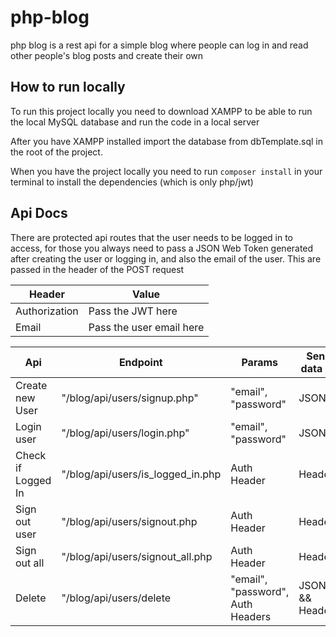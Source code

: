 # php-blog

php blog is a rest api for a simple blog where people can log in and read other people's blog posts and create their own

## How to run locally

To run this project locally you need to download XAMPP to be able to run the local MySQL database and run the code in a local server

After you have XAMPP installed import the database from dbTemplate.sql in the root of the project.

When you have the project locally you need to run `composer install` in your terminal to install the dependencies (which is only php/jwt)

## Api Docs

There are protected api routes that the user needs to be logged in to access, for those you always need to pass a JSON Web Token generated after creating the user or logging in, and also the email of the user. This are passed in the header of the POST request

| Header        | Value                    |
| ------------- | ------------------------ |
| Authorization | Pass the JWT here        |
| Email         | Pass the user email here |

| Api                | Endpoint                          | Params                            | Send data as    |
| ------------------ | --------------------------------- | --------------------------------- | --------------- |
| Create new User    | "/blog/api/users/signup.php"      | "email", "password"               | JSON            |
| Login user         | "/blog/api/users/login.php"       | "email", "password"               | JSON            |
| Check if Logged In | "/blog/api/users/is_logged_in.php | Auth Header                       | Headers         |
| Sign out user      | "/blog/api/users/signout.php      | Auth Header                       | Headers         |
| Sign out all       | "/blog/api/users/signout_all.php  | Auth Header                       | Headers         |
| Delete             | "/blog/api/users/delete           | "email", "password", Auth Headers | JSON && Headers |
